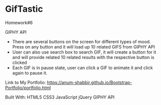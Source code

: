 # GifTastic
Homework#6

GIPHY API 
- There are several buttons on the screen for different types of mood. Press on any button and it will load up 10 related GIFS from GIPHY API
- User can also use search box to search GIF, it will create a button for it and will provide related 10 related results with the respective button is clicked
- Each GIF is in pause state, user can click a GIF to animate it and click again to pause it. 


Link to My Portfolio: https://anum-shabbir.github.io/Bootstrap-Portfolio/portfolio.html

Built With: HTML5 CSS3 JavaScript jQuery GIPHY API
